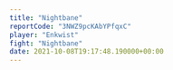 ```yaml
---
title: "Nightbane"
reportCode: "3NWZ9pcKAbYPfqxC"
player: "Enkwist"
fight: "Nightbane"
date: 2021-10-08T19:17:48.190000+00:00
---
```

